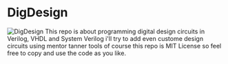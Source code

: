 # DigDesign
![DigDesign](https://github.com/JoeABR/DigDesign/settings)
This repo is about programming digital design circuits in Verilog, VHDL and System Verilog
i'll try to add even custome design circuits using mentor tanner tools
of course this repo is MIT License so feel free to copy and use the code as you like.
